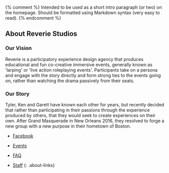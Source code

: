 {% comment %}
Intended to be used as a short intro paragraph (or two) on the homepage.
Should be formatted using Markdown syntax (very easy to read).
{% endcomment %}

## About Reverie Studios

### Our Vision

Reverie is a participatory experience design agency that produces educational and fun co-creative immersive events, generally known as 'larping' or 'live action roleplaying events'. Participants take on a persona and engage with the story directly and form strong ties to the events going on, rather than watching the drama passively from their seats.

### Our Story

Tyler, Ken and Garett have known each other for years, but recently decided that rather than participating in their passions through the experience produced by others, that they would seek to create experiences on their own. After Grand Masquerade in New Orleans 2016, they resolved to forge a new group with a new purpose in their hometown of Boston.

* [Facebook][fb]

* [Events][events]

* [FAQ][faq]

* [Staff][staff]
{: .about-links}

[fb]: #
[events]: /events/
[faq]: /about/faq/
[staff]: /about/staff
